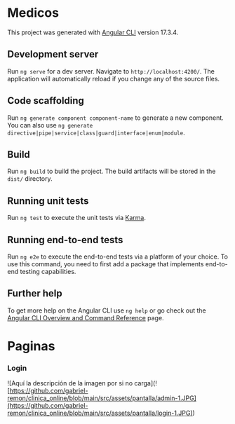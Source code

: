 # Medicos

This project was generated with [Angular CLI](https://github.com/angular/angular-cli) version 17.3.4.

## Development server

Run `ng serve` for a dev server. Navigate to `http://localhost:4200/`. The application will automatically reload if you change any of the source files.

## Code scaffolding

Run `ng generate component component-name` to generate a new component. You can also use `ng generate directive|pipe|service|class|guard|interface|enum|module`.

## Build

Run `ng build` to build the project. The build artifacts will be stored in the `dist/` directory.

## Running unit tests

Run `ng test` to execute the unit tests via [Karma](https://karma-runner.github.io).

## Running end-to-end tests

Run `ng e2e` to execute the end-to-end tests via a platform of your choice. To use this command, you need to first add a package that implements end-to-end testing capabilities.

## Further help

To get more help on the Angular CLI use `ng help` or go check out the [Angular CLI Overview and Command Reference](https://angular.io/cli) page.



# Paginas
### Login
<span>![</span><span>Aquí la descripción de la imagen por si no carga</span><span>]</span><span>(</span><span>![https://github.com/gabriel-remon/clinica_online/blob/main/src/assets/pantalla/admin-1.JPG](https://github.com/gabriel-remon/clinica_online/blob/main/src/assets/pantalla/login-1.JPG)</span><span>)</span>